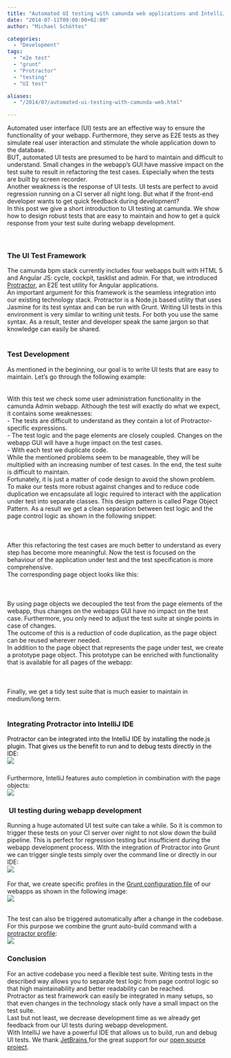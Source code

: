 ```yaml
---
title: "Automated UI testing with camunda web applications and IntelliJ IDE"
date: "2014-07-11T09:00:00+02:00"
author: "Michael Schöttes"

categories:
  - "Development"
tags: 
  - "e2e test"
  - "grunt"
  - "Protractor"
  - "testing"
  - "UI test"

aliases:
  - "/2014/07/automated-ui-testing-with-camunda-web.html"

---
```


<div dir="ltr" style="text-align: left;" trbidi="on">
<div dir="ltr" style="text-align: left;" trbidi="on">
Automated user interface (UI) tests are an effective way to ensure the functionality of your webapp. Furthermore, they serve as E2E tests as they simulate real user interaction and stimulate the whole application down to the database.<br />
BUT, automated UI tests are presumed to be hard to maintain and difficult to understand. Small changes in the webapp’s GUI have massive impact on the test suite to result in refactoring the test cases. Especially when the tests are built by screen recorder.<br />
Another weakness is the response of UI tests. UI tests are perfect to avoid regression running on a CI server all night long. But what if the front-end developer wants to get quick feedback during development?<br />
In this post we give a short introduction to UI testing at camunda. We show how to design robust tests that are easy to maintain and how to get a quick response from your test suite during webapp development.<br />
<div>
</div>
<br />
<a name='more'></a><br />
<h3 style="text-align: left;">
The UI Test Framework</h3>
The camunda bpm stack currently includes four webapps built with HTML 5 and Angular JS: cycle, cockpit, tasklist and admin. For that, we introduced <a href="https://docs.angularjs.org/guide/e2e-testing" target="_blank">Protractor</a>, an E2E test utility for Angular applications.<br />
An important argument for this framework is the seamless integration into our existing technology stack. Protractor is a Node.js based utility that uses Jasmine for its test syntax and can be run with Grunt. Writing UI tests in this environment is very similar to writing unit tests. For both you use the same syntax. As a result, tester and developer speak the same jargon so that knowledge can easily be shared.<br />
<br />
<h3 style="text-align: left;">
Test Development</h3>
As mentioned in the beginning, our goal is to write UI tests that are easy to maintain. Let’s go through the following example:<br />
<br />
<script src="https://gist.github.com/mschoe/eb473ae23c2b599090d0.js?file=testSpec.js"></script>
</div>
<br />
<div class="separator" style="clear: both; text-align: center;">
</div>
<div class="separator" style="clear: both; text-align: center;">
</div>
With this test we check some user administration functionality in the camunda Admin webapp. Although the test will exactly do what we expect, it contains some weaknesses:<br />
-<span class="Apple-tab-span" style="white-space: pre;"> </span>The tests are difficult to understand as they contain a lot of Protractor-specific expressions.<br />
-<span class="Apple-tab-span" style="white-space: pre;"> </span>The test logic and the page elements are closely coupled. Changes on the webapp GUI will have a huge impact on the test cases.<br />
-<span class="Apple-tab-span" style="white-space: pre;"> </span>With each test we duplicate code.<br />
While the mentioned problems seem to be manageable, they will be multiplied with an increasing number of test cases. In the end, the test suite is difficult to maintain.<br />
Fortunately, it is just a matter of code design to avoid the shown problem. To make our tests more robust against changes and to reduce code duplication we encapsulate all logic required to interact with the application under test into separate classes. This design pattern is called Page Object Pattern. As a result we get a clean separation between test logic and the page control logic as shown in the following snippet:<br />
<br />
<script src="https://gist.github.com/mschoe/eb473ae23c2b599090d0.js?file=testSpecRefactoring.js"></script>

<br />
<div class="separator" style="clear: both; text-align: center;">
</div>
<div class="separator" style="clear: both; text-align: center;">
</div>
<br />
After this refactoring the test cases are much better to understand as every step has become more meaningful. Now the test is focused on the behaviour of the application under test and the test specification is more comprehensive. <br />
The corresponding page object looks like this:<br />
<br />
<script src="https://gist.github.com/mschoe/eb473ae23c2b599090d0.js?file=pageObject.js"></script>

<br />
<div class="separator" style="clear: both; text-align: center;">
</div>
<div class="separator" style="clear: both; text-align: center;">
</div>
<br />
By using page objects we decoupled the test from the page elements of the webapp, thus changes on the webapps GUI have no impact on the test case. Furthermore, you only need to adjust the test suite at single points in case of changes.<br />
The outcome of this is a reduction of code duplication, as the page object can be reused wherever needed. <br />
In addition to the page object that represents the page under test, we create a prototype page object. This prototype can be enriched with functionality that is available for all pages of the webapp:<br />
<br />
<script src="https://gist.github.com/mschoe/eb473ae23c2b599090d0.js?file=pageObjectBase.js"></script>

<br />
<div class="separator" style="clear: both; text-align: center;">
</div>
<div class="separator" style="clear: both; text-align: center;">
</div>
<br />
Finally, we get a tidy test suite that is much easier to maintain in medium/long term.<br />
<br />
<h3>
Integrating Protractor into IntelliJ IDE</h3>
<div>
</div>
<div style="-webkit-text-stroke-width: 0px; color: black; font-style: normal; font-variant: normal; letter-spacing: normal; line-height: normal; orphans: auto; text-align: left; text-indent: 0px; text-transform: none; white-space: normal; widows: auto; word-spacing: 0px;">
<div style="margin: 0px;">
<div style="text-align: left;">
<div style="text-align: left;">
<span style="font-family: inherit;">Protractor can be integrated into the IntelliJ IDE by installing the node.js plugin. That gives us the benefit to run and to debug tests directly in the IDE:</span></div>
</div>
</div>
<div class="separator" style="clear: both; font-size: medium; font-weight: normal; text-align: center;">
</div>
<div class="separator" style="clear: both; font-size: medium; font-weight: normal; text-align: center;">
</div>
<div style="font-size: medium; font-weight: normal; margin: 0px;">
<div class="separator" style="clear: both; text-align: center;">
<a href="http://2.bp.blogspot.com/-vXTSQTbMCuM/U78AfRbp2lI/AAAAAAAADbU/26wiZeyl1Go/s1600/10_intellij_debugging.png" imageanchor="1" style="clear: left; float: left; margin-bottom: 1em; margin-right: 1em;"><img border="0" src="http://2.bp.blogspot.com/-vXTSQTbMCuM/U78AfRbp2lI/AAAAAAAADbU/26wiZeyl1Go/s1600/10_intellij_debugging.png" /></a></div>
<br />
<br /></div>
</div>
<div style="text-align: left;">
Furthermore, IntelliJ features auto completion in combination with the page objects:</div>
<div class="separator" style="clear: both; text-align: center;">
</div>
<div class="separator" style="clear: both; text-align: center;">
<a href="http://1.bp.blogspot.com/-KN6ptAlROqk/U78D4XpCjFI/AAAAAAAADbo/VoSuvc9Mc3Q/s1600/11_intellij_autocomplete.png" imageanchor="1" style="clear: left; float: left; margin-bottom: 1em; margin-right: 1em;"><img border="0" src="http://1.bp.blogspot.com/-KN6ptAlROqk/U78D4XpCjFI/AAAAAAAADbo/VoSuvc9Mc3Q/s1600/11_intellij_autocomplete.png" /></a></div>
<div style="text-align: left;">
<br /></div>
<h3 style="text-align: left;">
&nbsp;UI testing during webapp development</h3>
Running a huge automated UI test suite can take a while. So it is common to trigger these tests on your CI server over night to not slow down the build pipeline. This is perfect for regression testing but insufficient during the webapp development process. With the integration of Protractor into Grunt we can trigger single tests simply over the command line or directly in our IDE:<br />
<div class="separator" style="clear: both; text-align: center;">
</div>
<div class="separator" style="clear: both; text-align: center;">
<a href="http://3.bp.blogspot.com/-EaDOsBMOebY/U75C893nVJI/AAAAAAAADak/bYbpjXuhKXc/s1600/05_grunt_command_line.png" imageanchor="1" style="clear: left; float: left; margin-bottom: 1em; margin-right: 1em;"><img border="0" src="http://3.bp.blogspot.com/-EaDOsBMOebY/U75C893nVJI/AAAAAAAADak/bYbpjXuhKXc/s1600/05_grunt_command_line.png" /></a></div>
<br />
<br />
For that, we create specific profiles in the&nbsp;<a href="https://github.com/camunda/camunda-bpm-platform/blob/7f194058973094cdd1d8c10a5ce589d27f09f343/webapps/camunda-webapp/webapp/Gruntfile.js#L398" target="_blank">Grunt configuration file</a>&nbsp;of our webapps as shown in the following image:<br />
<div class="separator" style="clear: both; text-align: center;">
<a href="http://3.bp.blogspot.com/-Kwqt7eTf0bk/U75C9GewxMI/AAAAAAAADa4/6LpS5QsRjIc/s1600/06_grunt_profile.png" imageanchor="1" style="clear: left; float: left; margin-bottom: 1em; margin-right: 1em;"><img border="0" src="http://3.bp.blogspot.com/-Kwqt7eTf0bk/U75C9GewxMI/AAAAAAAADa4/6LpS5QsRjIc/s1600/06_grunt_profile.png" /></a></div>
<br />
<div class="separator" style="clear: both; text-align: center;">
</div>
<br />
The test can also be triggered automatically after a change in the codebase. For this purpose we combine the grunt auto-build command with a <a href="https://github.com/camunda/camunda-bpm-platform/blob/7f194058973094cdd1d8c10a5ce589d27f09f343/webapps/camunda-webapp/webapp/Gruntfile.js#L265" target="_blank">protractor profile</a>:<br />
<div class="separator" style="clear: both; text-align: center;">
</div>
<div class="separator" style="clear: both; text-align: center;">
<a href="http://1.bp.blogspot.com/-0Pjx660UfPY/U75C9ecsMbI/AAAAAAAADao/up1AkHOyT8s/s1600/07_grunt_autoBuild.png" imageanchor="1" style="clear: left; float: left; margin-bottom: 1em; margin-right: 1em;"><img border="0" src="http://1.bp.blogspot.com/-0Pjx660UfPY/U75C9ecsMbI/AAAAAAAADao/up1AkHOyT8s/s1600/07_grunt_autoBuild.png" /></a></div>
<br />
<h3 style="text-align: left;">
Conclusion</h3>
For an active codebase you need a flexible test suite. Writing tests in the described way allows you to separate test logic from page control logic so that high maintainability and better readability can be reached.<br />
Protractor as test framework can easily be integrated in many setups, so that even changes in the technology stack only have a small impact on the test suite.<br />
Last but not least, we decrease development time as we already get feedback from our UI tests during webapp development.<br />
With IntelliJ we have a powerful IDE that allows us to build, run and debug UI tests. We thank <a href="http://www.jetbrains.com/" target="_blank">JetBrains </a>for the great support for our <a href="http://camunda.org/" target="_blank">open source project</a>.<br />
<br /></div>
